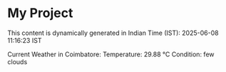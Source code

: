 # My Project

This content is dynamically generated in Indian Time (IST): 2025-06-08 11:16:23 IST


Current Weather in Coimbatore:
Temperature: 29.88 °C
Condition: few clouds
